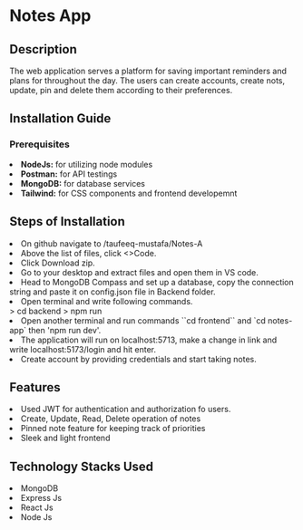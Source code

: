 <h1>Notes App</h1>
<h2>Description</h2>
<p>The web application serves a platform for saving important reminders and plans for throughout the day. The users can create accounts, create nots, update, pin and delete them according to their preferences.</p>

<h2>Installation Guide</h2>
<h3>Prerequisites</h3>
<li><b>NodeJs:</b> for utilizing node modules</li>
<li><b>Postman:</b> for API testings</li> 
<li><b>MongoDB:</b> for database services</li> 
<li><b>Tailwind:</b> for CSS components and frontend developemnt</li> 
<h2>Steps of Installation</h2>
<li>On github navigate to /taufeeq-mustafa/Notes-A</li>
<li>Above the list of files, click <>Code.</li>
<li>Click Download zip.</li>
<li>Go to your desktop and extract files and open them in VS code.</li>
<li>Head to MongoDB Compass and set up a database, copy the connection string and paste it on config.json file in Backend folder.</li>
<li>Open terminal and write following commands.</li>
  > cd backend
  > npm run
<li>Open another terminal and run commands ``cd frontend`` and `cd notes-app` then 'npm run dev'.</li>
<li>The application will run on localhost:5713, make a change in link and write localhost:5173/login and hit enter.</li>
<li>Create account by providing credentials and start taking notes.</li>

<h2>Features</h2>
<li>Used JWT for authentication and authorization fo users.</li>
<li>Create, Update, Read, Delete operation of notes</li>
<li>Pinned note feature for keeping track of priorities</li>
<li>Sleek and light frontend</li>


<h2>Technology Stacks Used</h2>
<li>MongoDB</li>
<li>Express Js</li>
<li>React Js</li>
<li>Node Js</li>

<link>


